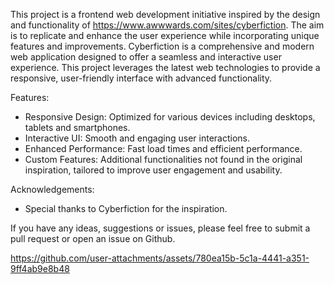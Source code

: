This project is a frontend web development initiative inspired by the design and functionality of https://www.awwwards.com/sites/cyberfiction. The aim is to replicate and enhance the user experience while incorporating unique features and improvements.
Cyberfiction is a comprehensive and modern web application designed to offer a seamless and interactive user experience. This project leverages the latest web technologies to provide a responsive, user-friendly interface with advanced functionality.

Features:
* Responsive Design: Optimized for various devices including desktops, tablets and smartphones.
* Interactive UI: Smooth and engaging user interactions.
* Enhanced Performance: Fast load times and efficient performance.
* Custom Features: Additional functionalities not found in the original inspiration, tailored to improve user engagement and usability.

Acknowledgements: 
* Special thanks to Cyberfiction for the inspiration.

If you have any ideas, suggestions or issues, please feel free to submit a pull request or open an issue on Github.







https://github.com/user-attachments/assets/780ea15b-5c1a-4441-a351-9ff4ab9e8b48

